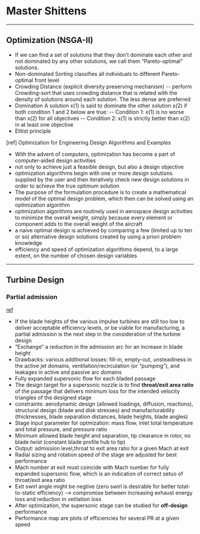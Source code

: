 # Master Shittens
***
## Optimization (NSGA-II)
- If we can find a set of solutions that they don’t dominate each other and not dominated by any other solutions, we call them “Pareto-optimal” solutions.
- Non-dominated Sorting classifies all individuals to different Pareto-optimal front level
- Crowding Distance (explicit diversity preserving mechanism)
-- perform Crowding-sort that uses crowding distance that is related with the density of solutions around each solution. The less dense are preferred
- Domination
A solution x(1) is said to dominate the other solution x(2) if both condition 1 and 2 below are true:
-- Condition 1: x(1) is no worse than x(2) for all objectives
-- Condition 2: x(1) is strictly better than x(2) in at least one objective
- Elitist principle

[ref] Optimization for Engineering Design Algorithms and Examples
- With the advent of computers, optimization has become a part of computer-aided design activities
- not only to achieve just a feasible design, but also a design objective
- optimization algorithms begin with one or more design solutions supplied by the user and then iteratively check new design solutions in order to achieve the true optimum solution
- The purpose of the formulation procedure is to create a mathematical model of the optimal design problem, which then can be solved using an optimization algorithm
- optimization algorithms are routinely used in aerospace design activities to minimize the overall weight, simply because every element or component adds to the overall weight of the aircraft
- a naive optimal design is achieved by comparing a few (limited up to ten or so) alternative design solutions created by using a priori problem knowledge
- efficiency and speed of optimization algorithms depend, to a large extent, on the number of chosen design variables

***
## Turbine Design
### Partial admission

[ref](https://www.conceptsnrec.com/blog/preliminary-sizing-of-supersonic-turbines-with-partial-admission-for-best-performance-using-axial)
- If the blade heights of the various impulse turbines are still too low to deliver acceptable efficiency levels, or be viable for manufacturing, a partial admission is the next step in the consideration of the turbine design
- “Exchange” a reduction in the admission arc for an increase in blade height
- Drawbacks: various additional losses: fill-in, empty-out, unsteadiness in the active jet domains, ventilation/recirculation (or “pumping”), and leakages in active and passive arc domains
- Fully expanded supersonic flow for each bladed passage
- The design target for a supersonic nozzle is to find **throat/exit area ratio** of the passage that delivers minimum loss for the intended velocity triangles of the designed stage
- constraints: aerodynamic design (allowed loadings, diffusion, reactions), structural design (blade and disk stresses) and manufacturability (thicknesses, blade separation distances, blade heights, blade angles)
- Stage input parameter for optmization: mass flow, inlet total temperature and total pressure, and pressure ratio
- Minimum allowed blade height and separation, tip clearance in rotor, no blade *twist* (constant blade profile hub to tip)
- Output: admission level,throat to exit area ratio for a given Mach at exit
- Radial sizing and rotation speed of the stage are adjusted for best performance
- Mach number at exit must coincide with Mach number for fully expanded supersonic flow, which is an indication of correct setuo of throat/exit area ratio
- Exit swirl angle might be negtive (zero swirl is desirable for better total-to-static efficiency) --> compromise between increasing exhaust energy loss and reduction in vetilation loss
- After optimization, the supersonic stage can be studied for **off-design** performance
- Performance map are plots of efficiencies for several PR at a given speed
